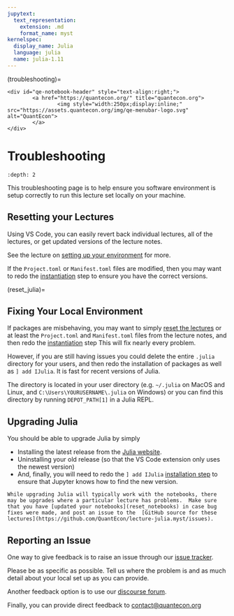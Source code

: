 ```yaml
---
jupytext:
  text_representation:
    extension: .md
    format_name: myst
kernelspec:
  display_name: Julia
  language: julia
  name: julia-1.11
---
```


(troubleshooting)=
```{raw} html
<div id="qe-notebook-header" style="text-align:right;">
        <a href="https://quantecon.org/" title="quantecon.org">
                <img style="width:250px;display:inline;" src="https://assets.quantecon.org/img/qe-menubar-logo.svg" alt="QuantEcon">
        </a>
</div>
```

# Troubleshooting

```{contents} Contents
:depth: 2
```

This troubleshooting page is to help ensure you software environment is setup correctly
to run this lecture set locally on your machine.

## Resetting your Lectures

Using VS Code, you can easily revert back individual lectures, all of the lectures, or get updated versions of the lecture notes.

See the lecture on [setting up your environment](reset_notebooks) for more.

If the `Project.toml` or `Manifest.toml` files are modified, then you may want to redo the [instantiation](install_packages) step to ensure you have the correct versions.


(reset_julia)=
## Fixing Your Local Environment

If packages are misbehaving, you may want to simply [reset the lectures](reset_notebooks) or at least the `Project.toml` and `Manifest.toml` files from the lecture notes, and then redo the [instantiation](install_packages) step  This will fix nearly every problem.

However, if you are still having issues you could delete the entire `.julia` directory for your users, and then redo the installation of packages as well as `] add IJulia`.  It is fast for recent versions of Julia.

The directory  is located in your user directory (e.g. `~/.julia` on MacOS and Linux, and `C:\Users\YOURUSERNAME\.julia` on Windows) or you can find this directory by running `DEPOT_PATH[1]` in a Julia REPL.

## Upgrading Julia

You should be able to upgrade Julia by simply
- Installing the latest release from the [Julia website](https://julialang.org/downloads/).
- Uninstalling your old release (so that the VS Code extension only uses the newest version)
- And, finally, you will need to redo the `] add IJulia` [installation step](intro_repl) to ensure that Jupyter knows how to find the new version.

```{warning}
While upgrading Julia will typically work with the notebooks, there may be upgrades where a particular lecture has problems.  Make sure that you have [updated your notebooks](reset_notebooks) in case bug fixes were made, and post an issue to the  [GitHub source for these lectures](https://github.com/QuantEcon/lecture-julia.myst/issues).
```

## Reporting an Issue

One way to give feedback is to raise an issue through our [issue tracker](https://github.com/QuantEcon/lecture-julia.myst/issues).

Please be as specific as possible.  Tell us where the problem is and as much
detail about your local set up as you can provide.

Another feedback option is to use our [discourse forum](https://discourse.quantecon.org/).

Finally, you can provide direct feedback to [contact@quantecon.org](mailto:contact@quantecon.org)


